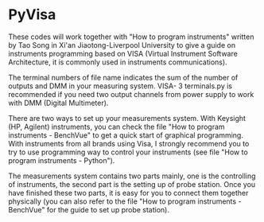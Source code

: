 # PyVisa
These codes will work together with "How to program instruments" written by Tao Song in Xi'an Jiaotong-Liverpool University to give a guide on instruments programming based on VISA (Virtual Instrument Software Architecture, it is commonly used in instruments communications).

The terminal numbers of file name indicates the sum of the number of outputs and DMM in your measuring system. VISA- 3 terminals.py is recommended if you need two output channels from power supply to work with DMM (Digital Multimeter).

There are two ways to set up your measurements system. With Keysight (HP, Agilent) instruments, you can check the file "How to program instruments - BenchVue" to get a quick start of graphical programming. With instruments from all brands using Visa, I strongly recommend you to try to use programming way to control your instruments (see file "How to program instruments - Python"). 

The measurements system contains two parts mainly, one is the controlling of instruments, the second part is the setting up of probe station. Once you have finished these two parts, it is easy for you to connect them together physically (you can also refer to the file "How to program instruments - BenchVue" for the guide to set up probe station).
